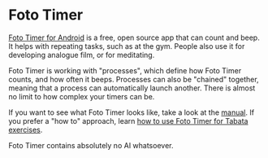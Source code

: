 # Foto Timer

[Foto Timer for Android](https://www.jan-exner.de/software/android/fototimer) is a free, open source app that can count and beep. It helps with repeating tasks, such as at the gym. People also use it for developing analogue film, or for meditating.

Foto Timer is working with "processes", which define how Foto Timer counts, and how often it beeps. Processes can also be "chained" together, meaning that a process can automatically launch another. There is almost no limit to how complex your timers can be.

If you want to see what Foto Timer looks like, take a look at the [manual](https://www.jan-exner.de/software/android/fototimer/manual/). If you prefer a "how to" approach, learn [how to use Foto Timer for Tabata exercises](https://www.jan-exner.de/software/android/fototimer/howto/tabata/).

Foto Timer contains absolutely no AI whatsoever.
